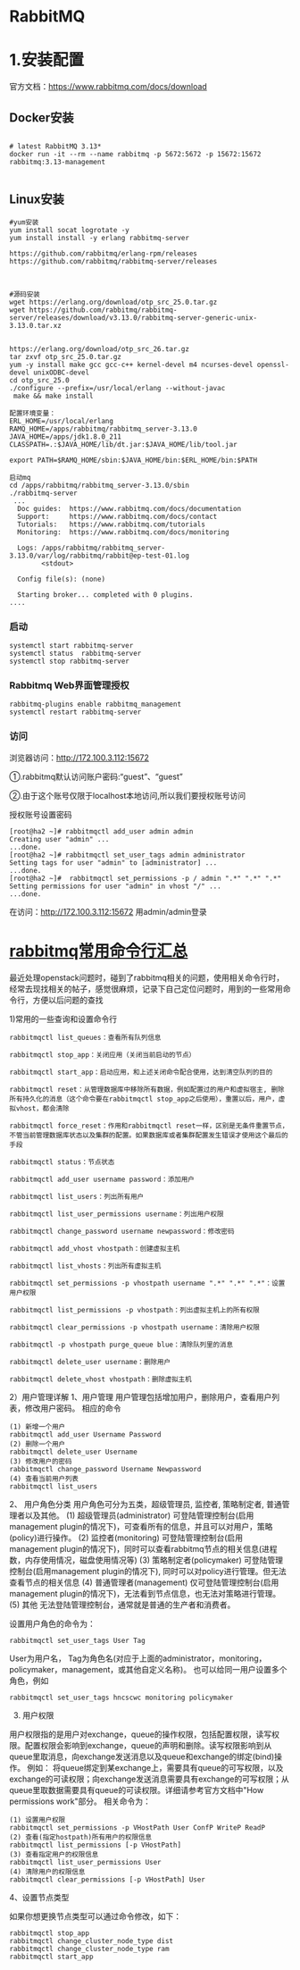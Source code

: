 # RabbitMQ

# 1.安装配置

官方文档：https://www.rabbitmq.com/docs/download

## Docker安装

```

# latest RabbitMQ 3.13*
docker run -it --rm --name rabbitmq -p 5672:5672 -p 15672:15672 rabbitmq:3.13-management


```

## Linux安装

```
#yum安装
yum install socat logrotate -y
yum install install -y erlang rabbitmq-server

https://github.com/rabbitmq/erlang-rpm/releases
https://github.com/rabbitmq/rabbitmq-server/releases



#源码安装
wget https://erlang.org/download/otp_src_25.0.tar.gz
wget https://github.com/rabbitmq/rabbitmq-server/releases/download/v3.13.0/rabbitmq-server-generic-unix-3.13.0.tar.xz


https://erlang.org/download/otp_src_26.tar.gz
tar zxvf otp_src_25.0.tar.gz 
yum -y install make gcc gcc-c++ kernel-devel m4 ncurses-devel openssl-devel unixODBC-devel
cd otp_src_25.0
./configure --prefix=/usr/local/erlang --without-javac
 make && make install

配置环境变量：
ERL_HOME=/usr/local/erlang
RAMQ_HOME=/apps/rabbitmq/rabbitmq_server-3.13.0
JAVA_HOME=/apps/jdk1.8.0_211
CLASSPATH=.:$JAVA_HOME/lib/dt.jar:$JAVA_HOME/lib/tool.jar

export PATH=$RAMQ_HOME/sbin:$JAVA_HOME/bin:$ERL_HOME/bin:$PATH

启动mq
cd /apps/rabbitmq/rabbitmq_server-3.13.0/sbin
./rabbitmq-server 
 ...
  Doc guides:  https://www.rabbitmq.com/docs/documentation
  Support:     https://www.rabbitmq.com/docs/contact
  Tutorials:   https://www.rabbitmq.com/tutorials
  Monitoring:  https://www.rabbitmq.com/docs/monitoring

  Logs: /apps/rabbitmq/rabbitmq_server-3.13.0/var/log/rabbitmq/rabbit@ep-test-01.log
        <stdout>

  Config file(s): (none)

  Starting broker... completed with 0 plugins.
....
```

### 启动

```
systemctl start rabbitmq-server
systemctl status  rabbitmq-server
systemctl stop rabbitmq-server
```

### Rabbitmq Web界面管理授权

```
rabbitmq-plugins enable rabbitmq_management
systemctl restart rabbitmq-server
```

### 访问

浏览器访问：http://172.100.3.112:15672

①.rabbitmq默认访问账户密码:“guest”、“guest”

②.由于这个账号仅限于localhost本地访问,所以我们要授权账号访问

授权账号设置密码

```
[root@ha2 ~]# rabbitmqctl add_user admin admin
Creating user "admin" ...
...done.
[root@ha2 ~]# rabbitmqctl set_user_tags admin administrator
Setting tags for user "admin" to [administrator] ...
...done.
[root@ha2 ~]#  rabbitmqctl set_permissions -p / admin ".*" ".*" ".*"
Setting permissions for user "admin" in vhost "/" ...
...done.
```

在访问：http://172.100.3.112:15672 用admin/admin登录





# [rabbitmq常用命令行汇总](https://www.cnblogs.com/potato-chip/p/9977386.html)

最近处理openstack问题时，碰到了rabbitmq相关的问题，使用相关命令行时，经常去现找相关的帖子，感觉很麻烦，记录下自己定位问题时，用到的一些常用命令行，方便以后问题的查找

1)常用的一些查询和设置命令行

```
rabbitmqctl list_queues：查看所有队列信息

rabbitmqctl stop_app：关闭应用（关闭当前启动的节点）

rabbitmqctl start_app：启动应用，和上述关闭命令配合使用，达到清空队列的目的

rabbitmqctl reset：从管理数据库中移除所有数据，例如配置过的用户和虚拟宿主, 删除所有持久化的消息（这个命令要在rabbitmqctl stop_app之后使用），重置以后，用户，虚拟vhost，都会清除

rabbitmqctl force_reset：作用和rabbitmqctl reset一样，区别是无条件重置节点，不管当前管理数据库状态以及集群的配置。如果数据库或者集群配置发生错误才使用这个最后的手段

rabbitmqctl status：节点状态

rabbitmqctl add_user username password：添加用户

rabbitmqctl list_users：列出所有用户

rabbitmqctl list_user_permissions username：列出用户权限

rabbitmqctl change_password username newpassword：修改密码

rabbitmqctl add_vhost vhostpath：创建虚拟主机

rabbitmqctl list_vhosts：列出所有虚拟主机

rabbitmqctl set_permissions -p vhostpath username ".*" ".*" ".*"：设置用户权限

rabbitmqctl list_permissions -p vhostpath：列出虚拟主机上的所有权限

rabbitmqctl clear_permissions -p vhostpath username：清除用户权限

rabbitmqctl -p vhostpath purge_queue blue：清除队列里的消息

rabbitmqctl delete_user username：删除用户

rabbitmqctl delete_vhost vhostpath：删除虚拟主机
```

2）用户管理详解
1、用户管理
用户管理包括增加用户，删除用户，查看用户列表，修改用户密码。
相应的命令

```
(1) 新增一个用户
rabbitmqctl add_user Username Password
(2) 删除一个用户
rabbitmqctl delete_user Username
(3) 修改用户的密码
rabbitmqctl change_password Username Newpassword
(4) 查看当前用户列表
rabbitmqctl list_users
```

2、 用户角色分类
用户角色可分为五类，超级管理员, 监控者, 策略制定者, 普通管理者以及其他。
(1) 超级管理员(administrator)
可登陆管理控制台(启用management plugin的情况下)，可查看所有的信息，并且可以对用户，策略(policy)进行操作。
(2) 监控者(monitoring)
可登陆管理控制台(启用management plugin的情况下)，同时可以查看rabbitmq节点的相关信息(进程数，内存使用情况，磁盘使用情况等)
(3) 策略制定者(policymaker)
可登陆管理控制台(启用management plugin的情况下), 同时可以对policy进行管理。但无法查看节点的相关信息
(4) 普通管理者(management)
仅可登陆管理控制台(启用management plugin的情况下)，无法看到节点信息，也无法对策略进行管理。
(5) 其他
无法登陆管理控制台，通常就是普通的生产者和消费者。

设置用户角色的命令为：

```
rabbitmqctl set_user_tags User Tag
```

User为用户名， Tag为角色名(对应于上面的administrator，monitoring，policymaker，management，或其他自定义名称)。
也可以给同一用户设置多个角色，例如

```
rabbitmqctl set_user_tags hncscwc monitoring policymaker
```



3. 用户权限

用户权限指的是用户对exchange，queue的操作权限，包括配置权限，读写权限。配置权限会影响到exchange，queue的声明和删除。读写权限影响到从queue里取消息，向exchange发送消息以及queue和exchange的绑定(bind)操作。
例如： 将queue绑定到某exchange上，需要具有queue的可写权限，以及exchange的可读权限；向exchange发送消息需要具有exchange的可写权限；从queue里取数据需要具有queue的可读权限。详细请参考官方文档中"How permissions work"部分。
相关命令为：

```
(1) 设置用户权限
rabbitmqctl set_permissions -p VHostPath User ConfP WriteP ReadP
(2) 查看(指定hostpath)所有用户的权限信息
rabbitmqctl list_permissions [-p VHostPath]
(3) 查看指定用户的权限信息
rabbitmqctl list_user_permissions User
(4) 清除用户的权限信息
rabbitmqctl clear_permissions [-p VHostPath] User
```

4、设置节点类型

如果你想更换节点类型可以通过命令修改，如下：

```
rabbitmqctl stop_app
rabbitmqctl change_cluster_node_type dist
rabbitmqctl change_cluster_node_type ram
rabbitmqctl start_app
```

